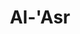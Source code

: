 ---
title: "Al-'Asr"
arabic: "العصر"
no: 103
arabic_no: ١٠٣
ayah: 3
slug: al-asr
prev: at-takasur
next: al-humazah
---